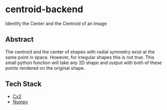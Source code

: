 # centroid-backend
Identify the Center and the Centroid of an Image

## Abstract
The centroid and the center of shapes with radial symmetry exist at the same point in space. However, for irregular shapes this is not true. This small python function will take any 2D shape and output with both of these points rendered on the original shape.

## Tech Stack
* [Cv2](https://pypi.org/project/opencv-python/)
* [Numpy](https://www.numpy.org/)
